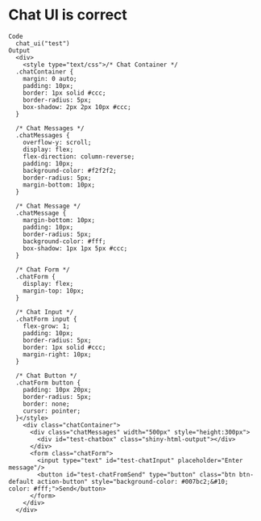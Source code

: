 # Chat UI is correct

    Code
      chat_ui("test")
    Output
      <div>
        <style type="text/css">/* Chat Container */
      .chatContainer {
        margin: 0 auto;
        padding: 10px;
        border: 1px solid #ccc;
        border-radius: 5px;
        box-shadow: 2px 2px 10px #ccc;
      }
      
      /* Chat Messages */
      .chatMessages {
        overflow-y: scroll;
        display: flex;
        flex-direction: column-reverse;
        padding: 10px;
        background-color: #f2f2f2;
        border-radius: 5px;
        margin-bottom: 10px;
      }
      
      /* Chat Message */
      .chatMessage {
        margin-bottom: 10px;
        padding: 10px;
        border-radius: 5px;
        background-color: #fff;
        box-shadow: 1px 1px 5px #ccc;
      }
      
      /* Chat Form */
      .chatForm {
        display: flex;
        margin-top: 10px;
      }
      
      /* Chat Input */
      .chatForm input {
        flex-grow: 1;
        padding: 10px;
        border-radius: 5px;
        border: 1px solid #ccc;
        margin-right: 10px;
      }
      
      /* Chat Button */
      .chatForm button {
        padding: 10px 20px;
        border-radius: 5px;
        border: none;
        cursor: pointer;
      }</style>
        <div class="chatContainer">
          <div class="chatMessages" width="500px" style="height:300px">
            <div id="test-chatbox" class="shiny-html-output"></div>
          </div>
          <form class="chatForm">
            <input type="text" id="test-chatInput" placeholder="Enter message"/>
            <button id="test-chatFromSend" type="button" class="btn btn-default action-button" style="background-color: #007bc2;&#10;                                        color: #fff;">Send</button>
          </form>
        </div>
      </div>

